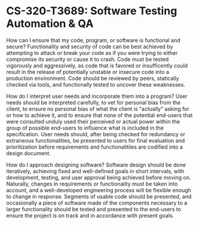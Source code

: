 # CS-320-T3689: Software Testing Automation & QA

How can I ensure that my code, program, or software is functional and secure?
Functionality and security of code can be best achieved by attempting to attack or break your code as if you were trying to either compromise its security or cause it to crash. Code must be tested vigorously and aggressively, as code that is favored or insufficently could result in the release of potentially unstable or insecure code into a production environment. Code should be reviewed by peers, statically checked via tools, and functionally tested to uncover these weaknesses. 

How do I interpret user needs and incorporate them into a program?
User needs should be interpreted carefully, to vet for personal bias from the client, to ensure no personal bias of what the client is "actually" asking for or how to achieve it, and to ensure that none of the potential end-users that were consulted unduly used their perceived or actual power within the group of possible end-users to influence what is included in the specification. User needs should, after being checked for redundancy or extraneous functionalities, be presented to users for final evaluation and prioritization before requirements and functionalitiies are codified into a design document.

How do I approach designing software?
Software design should be done iteratively, achieving fixed and well-defined goals in short intervals, with development, testing, and user approval being achieved before moving on. Naturally, changes in requirements or functionality must be taken into account, and a well-developed engineering process will be flexible enough to change in response. Segments of usable code should be presented, and occasionally a piece of software made of the components necessary to a larger functionality should be tested and presented to the end-users to ensure the project is on track and in accordance with present goals.

